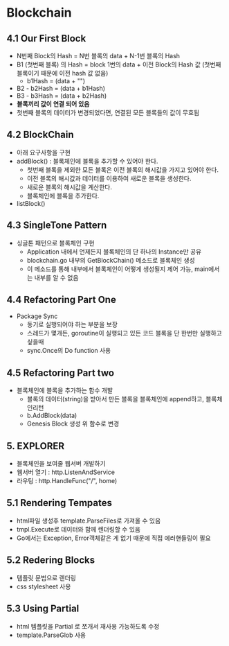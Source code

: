 # Blockchain

## 4.1 Our First Block
- N번째 Block의 Hash = N번 블록의 data + N-1번 블록의 Hash
- B1 (첫번째 블록) 의 Hash = block 1번의 data + 이전 Block의 Hash 값 (첫번째 블록이기 때문에 이전 hash 값 없음)
  - b1Hash = (data + "")
- B2 - b2Hash = (data + b1Hash)
- B3 - b3Hash = (data + b2Hash)
- **블록끼리 값이 연결 되어 있음**
- 첫번째 블록의 데이터가 변경되었다면, 연결된 모든 블록들의 값이 무효됨

## 4.2 BlockChain
- 아래 요구사항을 구현
- addBlock() : 블록체인에 블록을 추가할 수 있어야 한다. 
  - 첫번째 블록을 제외한 모든 블록은 이전 블록의 해시값을 가지고 있어야 한다.
  - 이전 블록의 해시값과 데이터를 이용하여 새로운 블록을 생성한다. 
  - 새로운 블록의 해시값을 계산한다.
  - 블록체인에 블록을 추가한다.
- listBlock()

## 4.3 SingleTone Pattern
- 싱글톤 패턴으로 블록체인 구현
  - Application 내에서 언제든지 블록체인의 단 하나의 Instance만 공유
  - blockchain.go 내부의 GetBlockChain() 메소드로 블록체인 생성
  - 이 메소드를 통해 내부에서 블록체인이 어떻게 생성될지 제어 가능, main에서는 내부를 알 수 없음

## 4.4 Refactoring Part One
- Package Sync
  - 동기로 실행되어야 하는 부분을 보장
  - 스레드가 몇개든, goroutine이 실행되고 있든 코드 블록을 단 한번만 실행하고 싶을때
  - sync.Once의 Do function 사용

## 4.5 Refactoring Part two
- 블록체인에 블록을 추가하는 함수 개발
  - 블록의 데이터(string)을 받아서 만든 블록을 블록체인에 append하고, 블록체인리턴
  - b.AddBlock(data)
  - Genesis Block 생성 위 함수로 변경

## 5. EXPLORER
- 블록체인을 보여줄 웹서버 개발하기
- 웹서버 열기 : http.ListenAndService 
- 라우팅 : http.HandleFunc("/", home)

## 5.1 Rendering Tempates
- html파일 생성후 template.ParseFiles로 가져올 수 있음
- tmpl.Execute로 데이터와 함께 렌더링할 수 있음
- Go에서는 Exception, Error객체같은 게 없기 때문에 직접 에러핸들링이 필요

## 5.2 Redering Blocks
- 템플릿 문법으로 렌더링
- css stylesheet 사용

## 5.3 Using Partial
- html 템플릿을 Partial 로 쪼개서 재사용 가능하도록 수정
- template.ParseGlob 사용